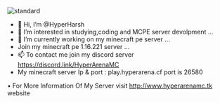 ![standard](https://user-images.githubusercontent.com/84129473/156582991-9decd8d9-e56f-4357-b123-4179b689869a.gif)

- 👋 Hi, I’m @HyperHarsh
- 👀 I’m interested in studying,coding and MCPE server devolpment ...
- 🌱 I’m currently working on my minecraft pe server ...
- Join my minecraft pe 1.16.221 server ...
- 📫 To contact me join my discord server https://discord.link/HyperArenaMC
- My minecraft server Ip & port : play.hyperarena.cf port is 26580

• For More Information Of My Server visit http://www.hyperarenamc.tk website
